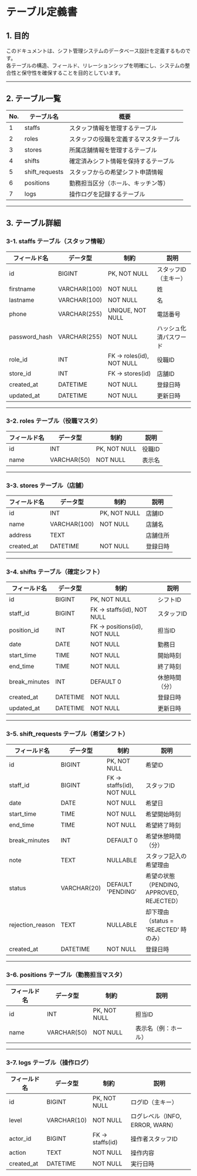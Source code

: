 # テーブル定義書

## 1. 目的
このドキュメントは、シフト管理システムのデータベース設計を定義するものです。  
各テーブルの構造、フィールド、リレーションシップを明確にし、システムの整合性と保守性を確保することを目的としています。

---

## 2. テーブル一覧

| No. | テーブル名       | 概要                             |
|-----|------------------|----------------------------------|
| 1   | staffs           | スタッフ情報を管理するテーブル     |
| 2   | roles            | スタッフの役職を定義するマスタテーブル |
| 3   | stores           | 所属店舗情報を管理するテーブル     |
| 4   | shifts           | 確定済みシフト情報を保持するテーブル |
| 5   | shift_requests   | スタッフからの希望シフト申請情報   |
| 6   | positions        | 勤務担当区分（ホール、キッチン等） |
| 7   | logs             | 操作ログを記録するテーブル         |

---

## 3. テーブル詳細

### 3-1. staffs テーブル（スタッフ情報）

| フィールド名  | データ型     | 制約                     | 説明                   |
| ------------- | ------------ | ------------------------ | ---------------------- |
| id            | BIGINT       | PK, NOT NULL             | スタッフID（主キー）   |
| firstname     | VARCHAR(100) | NOT NULL                 | 姓                     |
| lastname      | VARCHAR(100) | NOT NULL                 | 名                     |
| phone         | VARCHAR(255) | UNIQUE, NOT NULL         | 電話番号               |
| password_hash | VARCHAR(255) | NOT NULL                 | ハッシュ化済パスワード |
| role_id       | INT          | FK → roles(id), NOT NULL | 役職ID                 |
| store_id      | INT          | FK → stores(id)          | 店舗ID                 |
| created_at    | DATETIME     | NOT NULL                 | 登録日時               |
| updated_at    | DATETIME     | NOT NULL                 | 更新日時               |

---

### 3-2. roles テーブル（役職マスタ）

| フィールド名 | データ型     | 制約         | 説明             |
|--------------|--------------|--------------|------------------|
| id           | INT          | PK, NOT NULL | 役職ID           |
| name         | VARCHAR(50)  | NOT NULL     | 表示名           |

---

### 3-3. stores テーブル（店舗）

| フィールド名 | データ型     | 制約         | 説明        |
|--------------|--------------|--------------|-------------|
| id           | INT          | PK, NOT NULL | 店舗ID      |
| name         | VARCHAR(100) | NOT NULL     | 店舗名      |
| address      | TEXT         |              | 店舗住所    |
| created_at   | DATETIME     | NOT NULL     | 登録日時    |

---

### 3-4. shifts テーブル（確定シフト）

| フィールド名  | データ型 | 制約                         | 説明           |
| ------------- | -------- | ---------------------------- | -------------- |
| id            | BIGINT   | PK, NOT NULL                 | シフトID       |
| staff_id      | BIGINT   | FK → staffs(id), NOT NULL    | スタッフID     |
| position_id   | INT      | FK → positions(id), NOT NULL | 担当ID         |
| date          | DATE     | NOT NULL                     | 勤務日         |
| start_time    | TIME     | NOT NULL                     | 開始時刻       |
| end_time      | TIME     | NOT NULL                     | 終了時刻       |
| break_minutes | INT      | DEFAULT 0                    | 休憩時間（分） |
| created_at    | DATETIME | NOT NULL                     | 登録日時       |
| updated_at    | DATETIME | NOT NULL                     | 更新日時       |

---

### 3-5. shift_requests テーブル（希望シフト）

| フィールド名     | データ型    | 制約                      | 説明                                      |
| ---------------- | ----------- | ------------------------- | ----------------------------------------- |
| id               | BIGINT      | PK, NOT NULL              | 希望ID                                    |
| staff_id         | BIGINT      | FK → staffs(id), NOT NULL | スタッフID                                |
| date             | DATE        | NOT NULL                  | 希望日                                    |
| start_time       | TIME        | NOT NULL                  | 希望開始時刻                              |
| end_time         | TIME        | NOT NULL                  | 希望終了時刻                              |
| break_minutes    | INT         | DEFAULT 0                 | 希望休憩時間（分）                        |
| note             | TEXT        | NULLABLE                  | スタッフ記入の希望理由                    |
| status           | VARCHAR(20) | DEFAULT 'PENDING'         | 希望の状態（PENDING, APPROVED, REJECTED） |
| rejection_reason | TEXT        | NULLABLE                  | 却下理由（status = 'REJECTED' 時のみ）    |
| created_at       | DATETIME    | NOT NULL                  | 登録日時                                  |

---

### 3-6. positions テーブル（勤務担当マスタ）

| フィールド名 | データ型     | 制約         | 説明                 |
|--------------|--------------|--------------|----------------------|
| id           | INT          | PK, NOT NULL | 担当ID               |
| name         | VARCHAR(50)  | NOT NULL     | 表示名（例：ホール） |

---

### 3-7. logs テーブル（操作ログ）

| フィールド名 | データ型     | 制約             | 説明                           |
|--------------|--------------|------------------|--------------------------------|
| id           | BIGINT       | PK, NOT NULL     | ログID（主キー）               |
| level        | VARCHAR(10)  | NOT NULL         | ログレベル（INFO, ERROR, WARN）|
| actor_id     | BIGINT       | FK → staffs(id)  | 操作者スタッフID               |
| action       | TEXT         | NOT NULL         | 操作内容                       |
| created_at   | DATETIME     | NOT NULL         | 実行日時                       |
